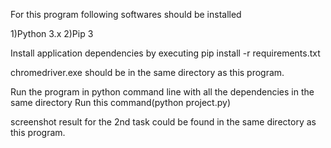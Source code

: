 For this program following softwares should be installed

1)Python 3.x
2)Pip 3

Install application dependencies by executing pip install -r requirements.txt

chromedriver.exe should be in the same directory as this program.

Run the program in python command line with all the dependencies in the same directory
Run this command(python project.py)

screenshot result for the 2nd task could be found in the same directory as this program.